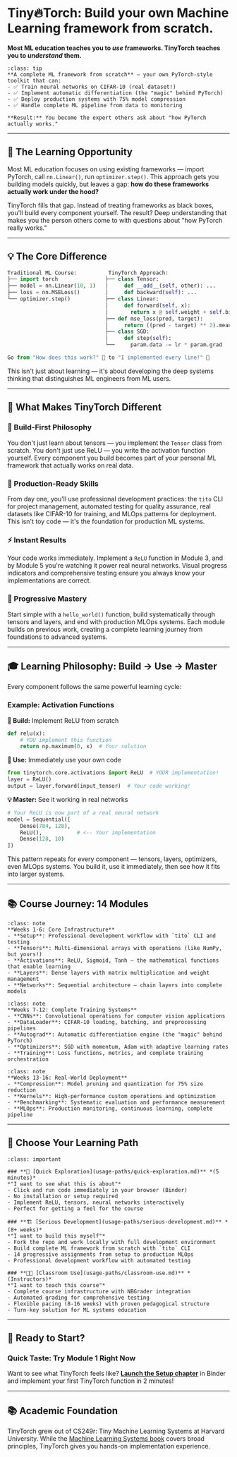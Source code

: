 # Tiny🔥Torch: Build your own Machine Learning framework from scratch. 

**Most ML education teaches you to _use_ frameworks. TinyTorch teaches you to _understand_ them.**

```{admonition} 🎯 What You'll Build
:class: tip
**A complete ML framework from scratch** — your own PyTorch-style toolkit that can:
- ✅ Train neural networks on CIFAR-10 (real dataset!)
- ✅ Implement automatic differentiation (the "magic" behind PyTorch)  
- ✅ Deploy production systems with 75% model compression
- ✅ Handle complete ML pipeline from data to monitoring

**Result:** You become the expert others ask about "how PyTorch actually works."
```

---

## 🎯 **The Learning Opportunity**

Most ML education focuses on using existing frameworks — import PyTorch, call `nn.Linear()`, run `optimizer.step()`. This approach gets you building models quickly, but leaves a gap: **how do these frameworks actually work under the hood?**

TinyTorch fills that gap. Instead of treating frameworks as black boxes, you'll build every component yourself. The result? Deep understanding that makes you the person others come to with questions about "how PyTorch really works."

---

## 💡 **The Core Difference**

```python
Traditional ML Course:          TinyTorch Approach:
├── import torch               ├── class Tensor:
├── model = nn.Linear(10, 1)   │     def __add__(self, other): ...
├── loss = nn.MSELoss()        │     def backward(self): ...
└── optimizer.step()           ├── class Linear:
                               │     def forward(self, x):
                               │       return x @ self.weight + self.bias
                               ├── def mse_loss(pred, target):
                               │     return ((pred - target) ** 2).mean()
                               ├── class SGD:
                               │     def step(self):
                               └──     param.data -= lr * param.grad

Go from "How does this work?" 🤷 to "I implemented every line!" 💪
```

This isn't just about learning — it's about developing the deep systems thinking that distinguishes ML engineers from ML users.

---

## 🌟 **What Makes TinyTorch Different**

### **🔬 Build-First Philosophy**
You don't just learn about tensors — you implement the `Tensor` class from scratch. You don't just use ReLU — you write the activation function yourself. Every component you build becomes part of your personal ML framework that actually works on real data.

### **🚀 Production-Ready Skills**
From day one, you'll use professional development practices: the `tito` CLI for project management, automated testing for quality assurance, real datasets like CIFAR-10 for training, and MLOps patterns for deployment. This isn't toy code — it's the foundation for production ML systems.

### **⚡ Instant Results**
Your code works immediately. Implement a `ReLU` function in Module 3, and by Module 5 you're watching it power real neural networks. Visual progress indicators and comprehensive testing ensure you always know your implementations are correct.

### **🎯 Progressive Mastery**
Start simple with a `hello_world()` function, build systematically through tensors and layers, and end with production MLOps systems. Each module builds on previous work, creating a complete learning journey from foundations to advanced systems.

---

## 🎓 **Learning Philosophy: Build → Use → Master**

Every component follows the same powerful learning cycle:

### **Example: Activation Functions**

**🔧 Build:** Implement ReLU from scratch
```python
def relu(x):
    # YOU implement this function
    return np.maximum(0, x)  # Your solution
```

**🚀 Use:** Immediately use your own code
```python
from tinytorch.core.activations import ReLU  # YOUR implementation!
layer = ReLU()
output = layer.forward(input_tensor)  # Your code working!
```

**💡 Master:** See it working in real networks
```python
# Your ReLU is now part of a real neural network
model = Sequential([
    Dense(784, 128),
    ReLU(),           # <-- Your implementation
    Dense(128, 10)
])
```

This pattern repeats for every component — tensors, layers, optimizers, even MLOps systems. You build it, use it immediately, then see how it fits into larger systems.

---

## 📚 **Course Journey: 14 Modules**

```{admonition} 🏗️ Foundation (Modules 1-5)
:class: note
**Weeks 1-6: Core Infrastructure**
- **Setup**: Professional development workflow with `tito` CLI and testing
- **Tensors**: Multi-dimensional arrays with operations (like NumPy, but yours!)
- **Activations**: ReLU, Sigmoid, Tanh — the mathematical functions that enable learning
- **Layers**: Dense layers with matrix multiplication and weight management
- **Networks**: Sequential architecture — chain layers into complete models
```

```{admonition} 🧠 Deep Learning (Modules 6-10)
:class: note
**Weeks 7-12: Complete Training Systems**
- **CNNs**: Convolutional operations for computer vision applications
- **DataLoader**: CIFAR-10 loading, batching, and preprocessing pipelines
- **Autograd**: Automatic differentiation engine (the "magic" behind PyTorch)
- **Optimizers**: SGD with momentum, Adam with adaptive learning rates
- **Training**: Loss functions, metrics, and complete training orchestration
```

```{admonition} ⚡ Production (Modules 11-14)
:class: note
**Weeks 13-16: Real-World Deployment**
- **Compression**: Model pruning and quantization for 75% size reduction
- **Kernels**: High-performance custom operations and optimization
- **Benchmarking**: Systematic evaluation and performance measurement
- **MLOps**: Production monitoring, continuous learning, complete pipeline
```

---

## 🚀 **Choose Your Learning Path**

```{admonition} Three Ways to Engage with TinyTorch
:class: important

### **🔬 [Quick Exploration](usage-paths/quick-exploration.md)** *(5 minutes)*
*"I want to see what this is about"*
- Click and run code immediately in your browser (Binder)
- No installation or setup required
- Implement ReLU, tensors, neural networks interactively
- Perfect for getting a feel for the course

### **🏗️ [Serious Development](usage-paths/serious-development.md)** *(8+ weeks)*
*"I want to build this myself"*
- Fork the repo and work locally with full development environment
- Build complete ML framework from scratch with `tito` CLI
- 14 progressive assignments from setup to production MLOps
- Professional development workflow with automated testing

### **👨‍🏫 [Classroom Use](usage-paths/classroom-use.md)** *(Instructors)*
*"I want to teach this course"*
- Complete course infrastructure with NBGrader integration
- Automated grading for comprehensive testing
- Flexible pacing (8-16 weeks) with proven pedagogical structure
- Turn-key solution for ML systems education
```

---

## 🚀 **Ready to Start?**

### **Quick Taste: Try Module 1 Right Now**
Want to see what TinyTorch feels like? **[Launch the Setup chapter](chapters/01-setup.md)** in Binder and implement your first TinyTorch function in 2 minutes!

---

## 📚 **Academic Foundation**

TinyTorch grew out of CS249r: Tiny Machine Learning Systems at Harvard University. While the [Machine Learning Systems book](https://mlsysbook.ai) covers broad principles, TinyTorch gives you hands-on implementation experience.
